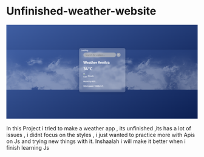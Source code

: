 # Unfinished-weather-website


![Screenshot](screenshot.png)




In this Project i tried to make a weather app , its unfinished  ,its has a lot of issues ,  i didnt focus on the styles  , i just wanted to practice more with Apis on Js and trying new things with it. Inshaalah i will make it better when i finish learning Js
